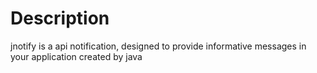 Description
===========
  jnotify is a api notification, designed to provide informative messages in your application created by java
  




